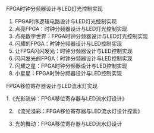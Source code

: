 FPGA时钟分频器设计与LED灯光控制实现

1.  FPGA时序逻辑电路设计与LED灯光控制实现
2. 点亮FPGA：时钟分频器设计与LED灯光控制实现
3. 点亮数字世界：FPGA时钟分频器设计与LED灯光控制实现
4. 闪耀的FPGA：时钟分频器设计与LED控制实现
5. 让FPGA闪闪发光：时钟分频器设计与LED控制实现
6. 闪闪发光的FPGA：时钟分频器设计与LED控制实现
7. 闪耀之星：FPGA时钟分频器设计与LED控制实现
8. 小星星：FPGA时钟分频器设计与LED控制实现



FPGA移位寄存器设计与LED流水灯实现

1.《光影流转：FPGA移位寄存器与LED流水灯设计》

2. 《流光溢彩：FPGA移位寄存器与LED流水灯设计探索》

3. 光的舞动：FPGA移位寄存器与LED流水灯设计

   